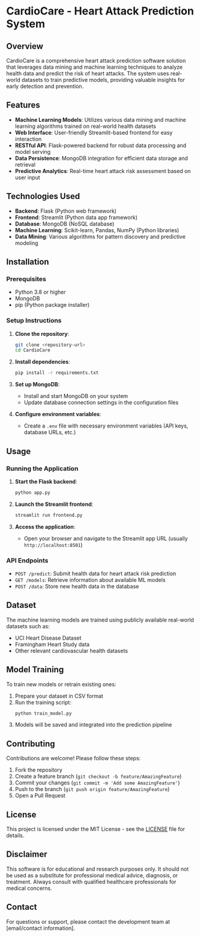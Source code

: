 # CardioCare - Heart Attack Prediction System

## Overview

CardioCare is a comprehensive heart attack prediction software solution that leverages data mining and machine learning techniques to analyze health data and predict the risk of heart attacks. The system uses real-world datasets to train predictive models, providing valuable insights for early detection and prevention.

## Features

- **Machine Learning Models**: Utilizes various data mining and machine learning algorithms trained on real-world health datasets
- **Web Interface**: User-friendly Streamlit-based frontend for easy interaction
- **RESTful API**: Flask-powered backend for robust data processing and model serving
- **Data Persistence**: MongoDB integration for efficient data storage and retrieval
- **Predictive Analytics**: Real-time heart attack risk assessment based on user input

## Technologies Used

- **Backend**: Flask (Python web framework)
- **Frontend**: Streamlit (Python data app framework)
- **Database**: MongoDB (NoSQL database)
- **Machine Learning**: Scikit-learn, Pandas, NumPy (Python libraries)
- **Data Mining**: Various algorithms for pattern discovery and predictive modeling

## Installation

### Prerequisites

- Python 3.8 or higher
- MongoDB
- pip (Python package installer)

### Setup Instructions

1. **Clone the repository**:
   ```bash
   git clone <repository-url>
   cd CardioCare
   ```

2. **Install dependencies**:
   ```bash
   pip install -r requirements.txt
   ```

3. **Set up MongoDB**:
   - Install and start MongoDB on your system
   - Update database connection settings in the configuration files

4. **Configure environment variables**:
   - Create a `.env` file with necessary environment variables (API keys, database URLs, etc.)

## Usage

### Running the Application

1. **Start the Flask backend**:
   ```bash
   python app.py
   ```

2. **Launch the Streamlit frontend**:
   ```bash
   streamlit run frontend.py
   ```

3. **Access the application**:
   - Open your browser and navigate to the Streamlit app URL (usually `http://localhost:8501`)

### API Endpoints

- `POST /predict`: Submit health data for heart attack risk prediction
- `GET /models`: Retrieve information about available ML models
- `POST /data`: Store new health data in the database

## Dataset

The machine learning models are trained using publicly available real-world datasets such as:
- UCI Heart Disease Dataset
- Framingham Heart Study data
- Other relevant cardiovascular health datasets

## Model Training

To train new models or retrain existing ones:

1. Prepare your dataset in CSV format
2. Run the training script:
   ```bash
   python train_model.py
   ```
3. Models will be saved and integrated into the prediction pipeline

## Contributing

Contributions are welcome! Please follow these steps:

1. Fork the repository
2. Create a feature branch (`git checkout -b feature/AmazingFeature`)
3. Commit your changes (`git commit -m 'Add some AmazingFeature'`)
4. Push to the branch (`git push origin feature/AmazingFeature`)
5. Open a Pull Request

## License

This project is licensed under the MIT License - see the [LICENSE](LICENSE) file for details.

## Disclaimer

This software is for educational and research purposes only. It should not be used as a substitute for professional medical advice, diagnosis, or treatment. Always consult with qualified healthcare professionals for medical concerns.

## Contact

For questions or support, please contact the development team at [email/contact information].